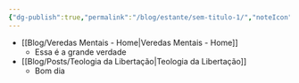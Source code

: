 ```yaml
---
{"dg-publish":true,"permalink":"/blog/estante/sem-titulo-1/","noteIcon":""}
---
```


- [[Blog/Veredas Mentais - Home\|Veredas Mentais - Home]]
	- Essa é a grande verdade
- [[Blog/Posts/Teologia da Libertação\|Teologia da Libertação]]
	- Bom dia